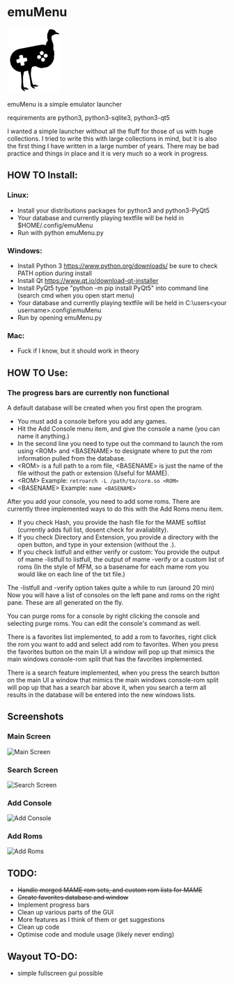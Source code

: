 # emuMenu
<img src="assets/emu_black_silhouette.svg/" height="150">

emuMenu is a simple emulator launcher

requirements are python3, python3-sqlite3, python3-qt5


I wanted a simple launcher without all the fluff for those of us with huge collections. I tried to write
this with large collections in mind, but it is also the first thing I have written in a large number of
years. There may be bad practice and things in place and it is very much so a work in progress.

## HOW TO Install:

### Linux:
* Install your distributions packages for python3 and python3-PyQt5
* Your database and currently playing textfile will be held in $HOME/.config/emuMenu
* Run with python emuMenu.py

### Windows:

* Install Python 3 https://www.python.org/downloads/ be sure to check PATH option during install
* Install Qt https://www.qt.io/download-qt-installer
* Install PyQt5 type "python -m pip install PyQt5" into command line (search cmd when you open start menu)
* Your database and currently playing textfile will be held in C:\users\<your username>\.config\emuMenu
* Run by opening emuMenu.py

### Mac:
* Fuck if I know, but it should work in theory

## HOW TO Use:
### The progress bars are currently non functional

A default database will be created when you first open the program.

* You must add a console before you add any games.
* Hit the Add Console menu item, and give the console a name (you can name it anything.)
* In the second line you need to type out the command to launch the rom using \<ROM\> and \<BASENAME\> to designate where to put the rom information pulled from the database. 
* \<ROM\> is a full path to a rom file, \<BASENAME\> is just the name of the file without the path or extension (Useful for MAME).
* \<ROM\> Example: `retroarch -L /path/to/core.so <ROM>`
* \<BASENAME\> Example: `mame <BASENAME>`

After you add your console, you need to add some roms. There are currently three implemented ways to do this with the Add Roms menu item.
* If you check Hash, you provide the hash file for the MAME softlist (currently adds full list, dosent check for avaliablity).
* If you check Directory and Extension, you provide a directory with the open button, and type in your extension (without the .).
* If you check listfull and either verify or custom: You provide the output of mame -listfull to listfull, the output of mame -verify or a custom list of roms (In the style of MFM, so a basename for each mame rom you would like on each line of the txt file.)

The -listfull and -verify option takes quite a while to run (around 20 min)
Now you will have a list of consoles on the left pane and roms on the right pane. These are all generated on the fly.

You can purge roms for a console by right clicking the console and selecting purge roms. You can edit the console's command as well.

There is a favorites list implemented, to add a rom to favorites, right click the rom you want to add and select add rom to favorites.
When you press the favorites button on the main UI a window will pop up that mimics the main windows console-rom split that has the favorites
implemented.

There is a search feature implemented, when you press the search button on the main UI a window that mimics the main windows console-rom split
will pop up that has a search bar above it, when you search a term all results in the database will be entered into the new windows lists.


## Screenshots
### Main Screen
![Main Screen](https://i.imgur.com/i7YaSTV.png)

### Search Screen
![Search Screen](https://i.imgur.com/QmVQd8m.png)

### Add Console
![Add Console](https://i.imgur.com/SC1fNsr.png)

### Add Roms
![Add Roms](https://i.imgur.com/CorLrO5.png)


## TODO:
* ~~Handle merged MAME rom sets, and custom rom lists for MAME~~
* ~~Create favorites database and window~~
* Implement progress bars
* Clean up various parts of the GUI
* More features as I think of them or get suggestions
* Clean up code
* Optimise code and module usage (likely never ending)


## Wayout TO-DO:
* simple fullscreen gui possible

